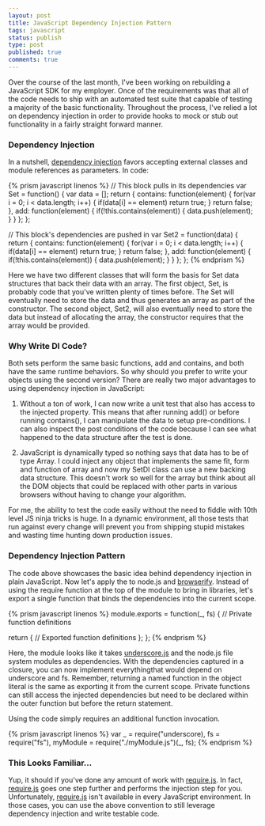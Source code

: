 ```yaml
---
layout: post
title: JavaScript Dependency Injection Pattern
tags: javascript
status: publish
type: post
published: true
comments: true
---
```

Over the course of the last month, I\'ve been working on rebuilding a JavaScript SDK 
for my employer. Once of the requirements was that all of the code needs to ship with
an automated test suite that capable of testing a majority of the basic functionality.
Throughout the process, I\'ve relied a lot on dependency injection in order to provide
hooks to mock or stub out functionality in a fairly straight forward manner. 

<!--EndExcerpt-->


### Dependency Injection ###

In a nutshell, [dependency injection][DI] favors accepting external classes and module 
references as parameters. In code:

{% prism javascript linenos %}
// This block pulls in its dependencies
var Set = function() {
  var data = [];
  return {
    contains: function(element) {
      for(var i = 0; i < data.length; i++) {
        if(data[i] == element)
          return true;
      }
      return false;
    },
    add: function(element) {
      if(!this.contains(element)) {
        data.push(element);
      }
    }
  };
};

// This block's dependencies are pushed in
var Set2 = function(data) {
  return {
    contains: function(element) {
      for(var i = 0; i < data.length; i++) {
        if(data[i] == element)
          return true;
      }
      return false;
    },
    add: function(element) {
      if(!this.contains(element)) {
        data.push(element);
      }
    }
  };
};
{% endprism %}

Here we have two different classes that will form the basis for Set data structures that
back their data with an array. The first object, Set, is probably code that you\'ve written
plenty of times before. The Set will eventually need to store the data and thus generates
an array as part of the constructor. The second object, Set2, will also eventually need to
store the data but instead of allocating the array, the constructor requires that the array
would be provided.


### Why Write DI Code? ###

Both sets perform the same basic functions, add and contains, and both have the same runtime
behaviors. So why should you prefer to write your objects using the second version? There are
really two major advantages to using dependency injection in JavaScript:

  1. Without a ton of work, I can now write a unit test that also has access to the
     injected property. This means that after running add() or before running contains(),
     I can manipulate the data to setup pre-conditions. I can also inspect the post conditions
     of the code because I can see what happened to the data structure after the test is done.
     
  2. JavaScript is dynamically typed so nothing says that data has to be of type Array. I
     could inject any object that implements the same fit, form and function of array and
     now my SetDI class can use a new backing data structure. This doesn\'t work so well for
     the array but think about all the DOM objects that could be replaced with other
     parts in various browsers without having to change your algorithm.
     
For me, the ability to test the code easily without the need to fiddle with 10th level JS
ninja tricks is huge. In a dynamic environment, all those tests that run against every change
will prevent you from shipping stupid mistakes and wasting time hunting down production issues.


### Dependency Injection Pattern ###

The code above showcases the basic idea behind dependency injection in plain JavaScript. Now let\'s 
apply the to node.js and [browserify][browserify-js]. Instead of using the require function at the 
top of the module to bring in libraries, let\'s export a single function that binds the dependencies 
into the current scope.

{% prism javascript linenos %}
module.exports = function(_, fs) {
  // Private function definitions

  return {
    // Exported function definitions
  };
};
{% endprism %}

Here, the module looks like it takes [underscore.js][underscore-js] and the node.js file system 
modules as dependencies. With the dependencies captured in a closure, you can now implement 
everythingthat would depend on underscore and fs. Remember, returning a named function in the 
object literal is the same as exporting it from the current scope. Private functions can still
access the injected dependencies but need to be declared within the outer function but before
the return statement.

Using the code simply requires an additional function invocation.

{% prism javascript linenos %}
var _ = require("underscore),
    fs = require("fs"),
    myModule = require("./myModule.js")(_, fs);
{% endprism %}


### This Looks Familiar... ###

Yup, it should if you\'ve done any amount of work with [require.js][require-js]. In fact, 
[require.js][require-js] goes one step further and performs the injection step for you. 
Unfortunately, [require.js][require-js]  isn\'t available in every JavaScript environment. 
In those cases, you can use the above convention to still leverage dependency injection and 
write testable code.

[DI]: http://en.wikipedia.org/wiki/Dependency_injection
[underscore-js]: http://underscorejs.org/
[browserify-js]: http://browserify.org/
[require-js]: http://requirejs.org/
